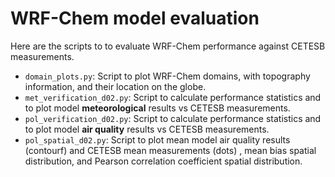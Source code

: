 # WRF-Chem model evaluation

Here are the scripts to to evaluate WRF-Chem performance against CETESB measurements.

* `domain_plots.py`: Script to plot WRF-Chem domains, with topography information,
and their location on the globe.
* `met_verification_d02.py`: Script to calculate performance statistics and to plot model **meteorological** results vs CETESB measurements.
* `pol_verification_d02.py`: Script to calculate performance statistics and to plot model **air quality** results vs CETESB measurements.
* `pol_spatial_d02.py`: Script to plot mean model air quality results (contourf) and CETESB mean measurements (dots) , mean bias spatial distribution, and Pearson correlation coefficient spatial distribution. 
